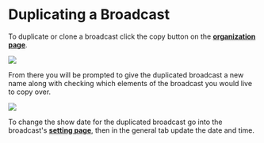 # Duplicating a Broadcast

To duplicate or clone a broadcast click the copy button on the [**organization page**](https://live.hovercast.com).&#x20;

![](https://ucarecdn.com/cec8c9f3-279d-4128-ba53-2353e7acfe42/)

From there you will be prompted to give the duplicated broadcast a new name along with checking which elements of the broadcast you would live to copy over.&#x20;

![](https://ucarecdn.com/2e18b969-192f-4db9-89e2-af1c3c283c11/)

To change the show date for the duplicated broadcast go into the broadcast's [**setting page**](../broadcasts/settings-page/), then in the general tab update the date and time.&#x20;
